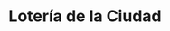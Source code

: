 ---
title: "Lotería de la Ciudad"
url: /ciudad-autonoma-de-buenos-aires/loteria-de-la-ciudad-avenida-diaz-velez/
shop: Lotterie
---